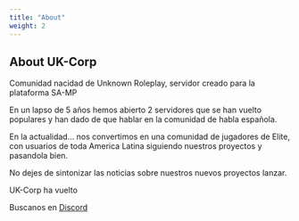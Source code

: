```yaml
---
title: "About"
weight: 2
---
```


## About UK-Corp

Comunidad nacidad de Unknown Roleplay, servidor creado para la plataforma SA-MP

En un lapso de 5 años hemos abierto 2 servidores que se han vuelto populares y han dado de que hablar en la comunidad de habla española.

En la actualidad... nos convertimos en una comunidad de jugadores de Elite, con usuarios de toda America Latina siguiendo nuestros proyectos y pasandola bien.

No dejes de sintonizar las noticias sobre nuestros nuevos proyectos lanzar.

UK-Corp ha vuelto

Buscanos en [Discord](https://discord.gg/Av6MDD9)
